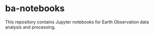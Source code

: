 # ba-notebooks

This repository contains Jupyter notebooks for Earth Observation data analysis
and processing.